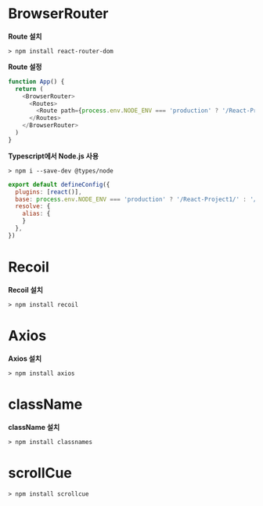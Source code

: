 # BrowserRouter

**Route 설치**
```console
> npm install react-router-dom
```

**Route 설정**
```javascript
function App() {
  return (
    <BrowserRouter>
      <Routes>
        <Route path={process.env.NODE_ENV === 'production' ? '/React-Project1' : '/'} element={<Home/>}></Route>
      </Routes>
    </BrowserRouter>
  )
}
```


**Typescript에서 Node.js 사용**
```console
> npm i --save-dev @types/node
```


```javascript
export default defineConfig({
  plugins: [react()],
  base: process.env.NODE_ENV === 'production' ? '/React-Project1/' : '/',
  resolve: {
    alias: {
    }
  },
})
```

# Recoil
**Recoil 설치**
```console
> npm install recoil
```

# Axios
**Axios 설치**
```console
> npm install axios
```


# className
**className 설치**
```console
> npm install classnames
```


# scrollCue
```console
> npm install scrollcue
```

